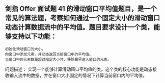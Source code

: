 ## 剑指 Offer 面试题 41 的滑动窗口平均值题目，是一个常见的算法题，考察如何通过一个固定大小的滑动窗口动态计算数据流中的平均值。题目要求设计一个类，能够支持以下功能：
    初始化滑动窗口的大小。
    向窗口中添加元素，并动态返回当前窗口中的平均值。
    当窗口中的元素数量超过指定大小时，移除最早进入窗口的元素。
问题描述：
实现一个能够计算滑动窗口平均值的类。这个类的核心功能是动态接收输入流中的数据，并在窗口大小固定的情况下计算当前窗口内的平均值。
